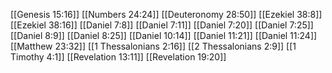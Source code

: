 [[Genesis 15:16]]
[[Numbers 24:24]]
[[Deuteronomy 28:50]]
[[Ezekiel 38:8]]
[[Ezekiel 38:16]]
[[Daniel 7:8]]
[[Daniel 7:11]]
[[Daniel 7:20]]
[[Daniel 7:25]]
[[Daniel 8:9]]
[[Daniel 8:25]]
[[Daniel 10:14]]
[[Daniel 11:21]]
[[Daniel 11:24]]
[[Matthew 23:32]]
[[1 Thessalonians 2:16]]
[[2 Thessalonians 2:9]]
[[1 Timothy 4:1]]
[[Revelation 13:11]]
[[Revelation 19:20]]
